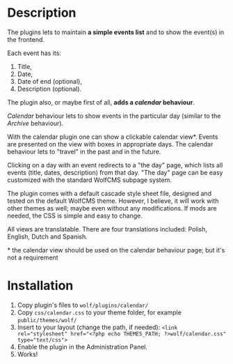 # Description

The plugins lets to maintain **a simple events list** and to show the event(s) in the frontend.

Each event has its:

1. Title,
2. Date,
3. Date of end (optional),
4. Description (optional).

The plugin also, or maybe first of all, **adds a _calendar_ behaviour**.

_Calendar_ behaviour lets to show events in the particular day (similar to the _Archive_ behaviour).

With the calendar plugin one can show a clickable calendar view\*. Events are presented on the view with boxes in appropriate days. The calendar behaviour lets to "travel" in the past and in the future.

Clicking on a day with an event redirects to a "the day" page, which lists all events (title, dates, description) from that day. "The day" page can be easy customized with the standard WolfCMS subpage system.

The plugin comes with a default cascade style sheet file, designed and tested on the default WolfCMS theme. However, I believe, it will work with other themes as well; maybe even without any modifications. If mods are needed, the CSS is simple and easy to change.

All views are translatable. There are four translations included: Polish, English, Dutch and Spanish.

\* the calendar view should be used on the calendar behaviour page; but it's not a requirement

# Installation

1. Copy plugin's files to `wolf/plugins/calendar/`
2. Copy `css/calendar.css` to your theme folder, for example `public/themes/wolf/`
3. Insert to your layout (change the path, if needed):
`<link rel="stylesheet" href="<?php echo THEMES_PATH; ?>wolf/calendar.css" type="text/css">`
4. Enable the plugin in the Administration Panel.
5. Works!
